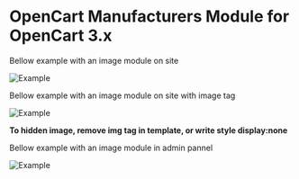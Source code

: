 # OpenCart Manufacturers Module for OpenCart 3.x

Bellow example with an image module on site

![Example](https://github.com/azikooo777/opencart-manufacturers-module/blob/master/images/example-1.png)

Bellow example with an image module on site with image tag

![Example](https://github.com/azikooo777/opencart-manufacturers-module/blob/master/images/example-2.png)

**To hidden image, remove img tag in template, or write style display:none**

Bellow example with an image module in admin pannel

![Example](https://github.com/azikooo777/opencart-manufacturers-module/blob/master/images/example-3.png)
